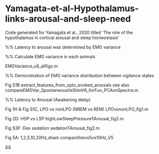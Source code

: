 # Yamagata-et-al-Hypothalamus-links-arousal-and-sleep-need
Code generated for Yamagata et al., 2020 titled 'The role of the hypothalamus in cortical arousal and sleep homeostasis'


%% Latency to arousal was determined by EMG variance 

%% Calculate EMG variance in each animals

EMGVariance_v8_allfigs.m


%% Demonstration of EMG variance distribution between vigilance states

Fig S1B
extract_features_from_opto_evoked_arousals 
  see also 
  compareEMGVar_SpontaneousVsStimV8_forFun_PCAonSpectra.m
  
%% Latency to Arousal (Awakening delay)

Fig 1H & Fig S1C, LPO vs nonLPO (NREM vs REM)
LPOvsnonLPO_fig1.m

Fig 2D: HSP vs LSP
highLowSleepPressureTArousal_fig2.m

Fig S3F: Dex sedation
sedationTArousal_fig2.m

Fig 5A: 1,2,5,10,20Hz,sham
compare1nevs5vs10Hz_V5


Δ∆
